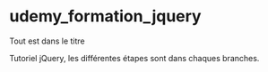 # udemy_formation_jquery
Tout est dans le titre

Tutoriel jQuery, les différentes étapes sont dans chaques branches.
